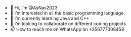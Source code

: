 - 👋 Hi, I’m @AsNas2023
- 👀 I’m interested in all the basic programming language.
- 🌱 I’m currently learning Java and C++
- 💞️ I’m looking to collaborate on different coding projects
- 📫 How to reach me on WhatsApp on +256777308458

<!---
AsNas2023/AsNas2023 is a ✨ special ✨ repository because its `README.md` (this file) appears on your GitHub profile.
You can click the Preview link to take a look at your changes.
--->
